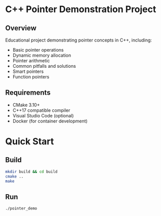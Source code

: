# C++ Pointer Demonstration Project

## Overview
Educational project demonstrating pointer concepts in C++, including:
- Basic pointer operations
- Dynamic memory allocation
- Pointer arithmetic
- Common pitfalls and solutions
- Smart pointers
- Function pointers

## Requirements
- CMake 3.10+
- C++17 compatible compiler
- Visual Studio Code (optional)
- Docker (for container development)

# Quick Start

## Build
```bash
mkdir build && cd build
cmake ..
make
```

## Run
```bash
./pointer_demo
```
